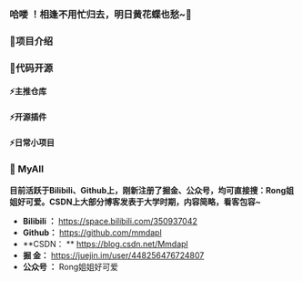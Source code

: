 ### 哈喽 ！相逢不用忙归去，明日黄花蝶也愁~👋





<!--
**mmdapl/mmdapl** is a ✨ _special_ ✨ repository because its `README.md` (this file) appears on your GitHub profile.

Here are some ideas to get you started:

- 🔭 I’m currently working on ...
- 🌱 I’m currently learning ...
- 👯 I’m looking to collaborate on ...
- 🤔 I’m looking for help with ...
- 💬 Ask me about ...
- 📫 How to reach me: ...
- 😄 Pronouns: ...
- ⚡ Fun fact: ...
-->

### 🌱项目介绍

### 🤔代码开源

#### ⚡主推仓库

#### ⚡开源插件

#### ⚡日常小项目

### 💬 MyAll

**目前活跃于Bilibili、Github上，刚新注册了掘金、公众号，均可直接搜：Rong姐姐好可爱。CSDN上大部分博客发表于大学时期，内容简略，看客包容~**

- **Bilibili ：** https://space.bilibili.com/350937042
- **Github：** https://github.com/mmdapl
- **CSDN： ** https://blog.csdn.net/Mmdapl
- **掘    金：** https://juejin.im/user/448256476724807
- **公众号 ：** Rong姐姐好可爱

